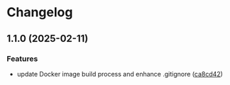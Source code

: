 # Changelog

## 1.1.0 (2025-02-11)

### Features

* update Docker image build process and enhance .gitignore ([ca8cd42](https://github.com/maikonalexandre/pdv7-integracao-cron-job/commit/ca8cd42becdec815d6fbd008d0a0f293b188dcf0))
